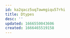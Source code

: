 ```yaml
---
id: ka2qacz5uq7awmgiqu57rhi
title: Dtypes
desc: ''
updated: 1666550043606
created: 1666465519158
---
```


